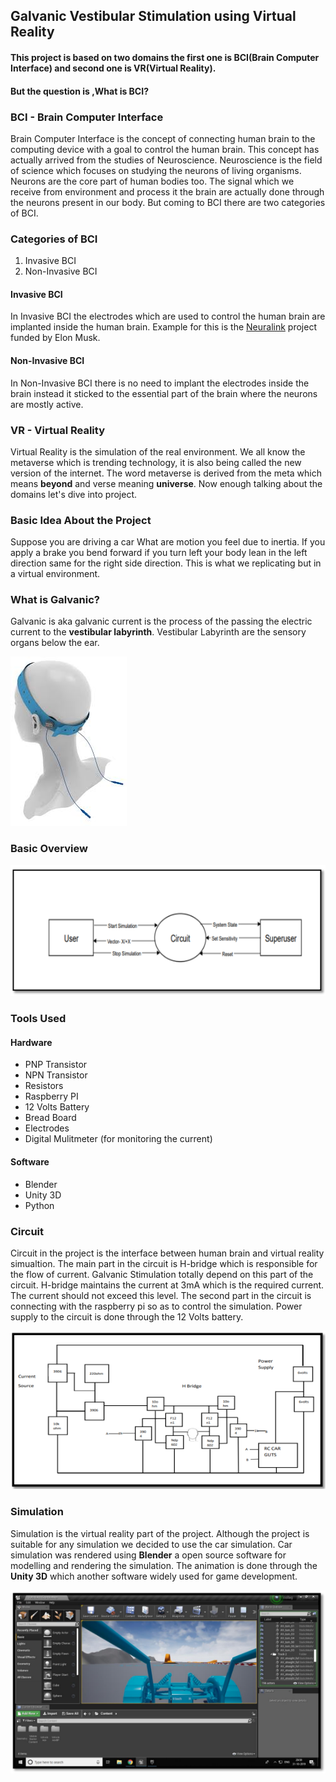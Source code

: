 ## Galvanic Vestibular Stimulation using Virtual Reality

#### This project is based on two domains the first one is BCI(Brain Computer Interface) and second one is VR(Virtual Reality).

#### But the question is ,What is BCI?


### BCI - Brain Computer Interface
 Brain Computer Interface is the concept of connecting human brain to the computing device with a goal to control the human brain. This concept has actually arrived from the    studies of Neuroscience. Neuroscience is the field of science which focuses on studying the neurons of living organisms. Neurons are the core part of human bodies too. The signal which we receive from environment and process it the brain are actually done through the neurons present in our body. But coming to BCI there are two categories of BCI.
 
 ### Categories of BCI
 1. Invasive BCI
 2. Non-Invasive BCI

#### Invasive BCI
In Invasive BCI the electrodes which are used to control the human brain are implanted inside the human brain. Example for this is the [Neuralink](https://neuralink.com/) project funded by Elon Musk.

#### Non-Invasive BCI
In Non-Invasive BCI there is no need to implant the electrodes inside the brain instead it sticked to the essential part of the brain where the neurons are mostly active.

### VR - Virtual Reality
Virtual Reality is the simulation of the real environment. We all know the metaverse which is trending technology, it is also being called the new version of the internet. The word metaverse is derived from the meta which means __beyond__ and verse meaning __universe__. Now enough talking about the domains let's dive into project. 

### Basic Idea About the Project
Suppose you are  driving a car What are motion you feel due to inertia. If you apply a brake you bend forward if you turn left your body lean in the left direction same for the right side direction. This is what we replicating but in a virtual environment. 

### What is Galvanic?
Galvanic is aka galvanic current is the process of the passing the electric current to the __vestibular labyrinth__. Vestibular Labyrinth are the sensory organs below the ear.

![galvanic-stimulation](https://github.com/pravinkumarosingh/projects/blob/master/virtualreality/images/galvanic-stimulation.jpg)

### Basic Overview
![architecture](https://github.com/pravinkumarosingh/projects/blob/master/virtualreality/images/architecture.png)

### Tools Used

#### Hardware
* PNP Transistor
* NPN Transistor
* Resistors
* Raspberry PI
* 12 Volts Battery
* Bread Board
* Electrodes
* Digital Mulitmeter (for monitoring the current)

#### Software
* Blender
* Unity 3D
* Python 

### Circuit
Circuit in the project is the interface between human brain and virtual reality simualtion. The main part in the circuit is H-bridge which is responsible for the flow of current. Galvanic Stimulation totally depend on this part of the circuit. H-bridge maintains the current at 3mA which is the required current. The current should not exceed this level. The second part in the circuit is connecting with the raspberry pi so as to control the simulation. Power supply to the circuit is done through the 12 Volts battery.

![circuit](https://github.com/pravinkumarosingh/projects/blob/master/virtualreality/images/circuit.png)


### Simulation
Simulation is the virtual reality part of the project. Although the project is suitable for any simulation we decided to use the car simulation. Car simulation was rendered using __Blender__ a open source software for modelling and rendering the simulation. The animation is done through the __Unity 3D__ which another software widely used for game development.  

![car-simulation](https://github.com/pravinkumarosingh/projects/blob/master/virtualreality/images/car-simulation.png)






